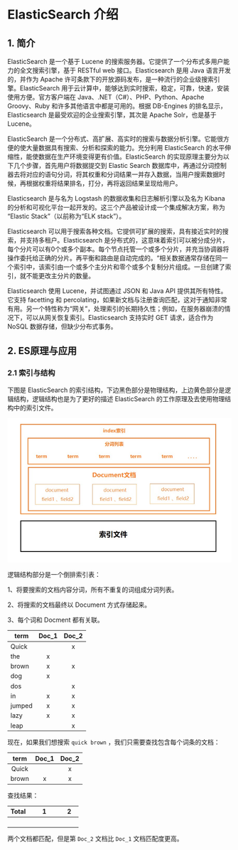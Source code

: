 # ElasticSearch 介绍

## 1. 简介

ElasticSearch 是一个基于 Lucene 的搜索服务器。它提供了一个分布式多用户能力的全文搜索引擎，基于 RESTful web 接口。Elasticsearch 是用 Java 语言开发的，并作为 Apache 许可条款下的开放源码发布，是一种流行的企业级搜索引擎。ElasticSearch 用于云计算中，能够达到实时搜索，稳定，可靠，快速，安装使用方便。官方客户端在 Java、.NET（C#）、PHP、Python、Apache Groovy、Ruby 和许多其他语言中都是可用的。根据 DB-Engines 的排名显示，Elasticsearch 是最受欢迎的企业搜索引擎，其次是 Apache Solr，也是基于 Lucene。

ElasticSearch 是一个分布式、高扩展、高实时的搜索与数据分析引擎。它能很方便的使大量数据具有搜索、分析和探索的能力。充分利用 ElasticSearch 的水平伸缩性，能使数据在生产环境变得更有价值。ElasticSearch 的实现原理主要分为以下几个步骤，首先用户将数据提交到 Elastic Search 数据库中，再通过分词控制器去将对应的语句分词，将其权重和分词结果一并存入数据，当用户搜索数据时候，再根据权重将结果排名，打分，再将返回结果呈现给用户。

Elasticsearch 是与名为 Logstash 的数据收集和日志解析引擎以及名为 Kibana 的分析和可视化平台一起开发的。这三个产品被设计成一个集成解决方案，称为 “Elastic Stack”（以前称为“ELK stack”）。

Elasticsearch 可以用于搜索各种文档。它提供可扩展的搜索，具有接近实时的搜索，并支持多租户。Elasticsearch 是分布式的，这意味着索引可以被分成分片，每个分片可以有0个或多个副本。每个节点托管一个或多个分片，并充当协调器将操作委托给正确的分片。再平衡和路由是自动完成的。“相关数据通常存储在同一个索引中，该索引由一个或多个主分片和零个或多个复制分片组成。一旦创建了索引，就不能更改主分片的数量。

Elasticsearch 使用 Lucene，并试图通过 JSON 和 Java API 提供其所有特性。它支持 facetting 和 percolating，如果新文档与注册查询匹配，这对于通知非常有用。另一个特性称为“网关”，处理索引的长期持久性；例如，在服务器崩溃的情况下，可以从网关恢复索引。Elasticsearch 支持实时 GET 请求，适合作为 NoSQL 数据存储，但缺少分布式事务。

## 2. ES原理与应用

### 2.1 索引与结构

下图是 ElasticSearch 的索引结构，下边黑色部分是物理结构，上边黄色部分是逻辑结构，逻辑结构也是为了更好的描述 ElasticSearch 的工作原理及去使用物理结构中的索引文件。

![jpg](../images/01.jpg)

逻辑结构部分是一个倒排索引表：

1、将要搜索的文档内容分词，所有不重复的词组成分词列表。

2、将搜索的文档最终以 Document 方式存储起来。

3、每个词和 Docment 都有关联。

| term | Doc_1 | Doc_2 |
|------|:-----:|:-----:|
| Quick |  | x |
| the | x | |
| brown | x | x |
| dog | x | |
| dos | | x |
| in | x | x |
| jumped | x | x |
| lazy | x | x |
| leap | | x |

现在，如果我们想搜索 `quick brown` ，我们只需要查找包含每个词条的文档：

| term | Doc_1 | Doc_2 |
|:-----:|:-----:|:-----:|
| Quick |  | x |
| brown | x | x |

查找结果：

| Total | 1 | 2 |
|:-----:|:-----:|:-----:|
| &emsp;&emsp;| &emsp;&emsp;&emsp;&emsp; | &emsp;&emsp; |

两个文档都匹配，但是第 `Doc_2` 文档比 `Doc_1` 文档匹配度更高。
